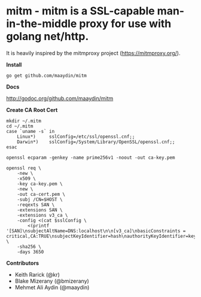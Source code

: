 # mitm - mitm is a SSL-capable man-in-the-middle proxy for use with golang net/http.

It is heavily inspired by the mitmproxy project (https://mitmproxy.org/).

**Install**

	go get github.com/maaydin/mitm

**Docs**

http://godoc.org/github.com/maaydin/mitm

**Create CA Root Cert**
```
mkdir ~/.mitm
cd ~/.mitm
case `uname -s` in                                                                                                            
    Linux*)     sslConfig=/etc/ssl/openssl.cnf;;
    Darwin*)    sslConfig=/System/Library/OpenSSL/openssl.cnf;;
esac

openssl ecparam -genkey -name prime256v1 -noout -out ca-key.pem

openssl req \
    -new \
    -x509 \
    -key ca-key.pem \
    -new \
    -out ca-cert.pem \
    -subj /CN=$HOST \
    -reqexts SAN \
    -extensions SAN \
    -extensions v3_ca \
    -config <(cat $sslConfig \
        <(printf '[SAN]\nsubjectAltName=DNS:localhost\n\n[v3_ca]\nbasicConstraints = critical,CA:TRUE\nsubjectKeyIdentifier=hash\nauthorityKeyIdentifier=keyid:always,issuer:always')) \
    -sha256 \
    -days 3650
 ```

**Contributors**

* Keith Rarick (@kr)
* Blake Mizerany (@bmizerany)
* Mehmet Ali Aydin (@maaydin)
